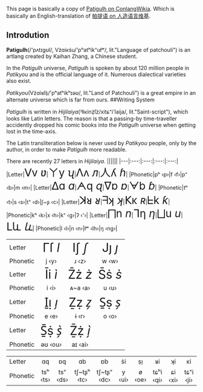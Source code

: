 This page is basically a copy of [Patigulh on ConlangWikia](https://conlang.fandom.com/wiki/Patigulh). Which is basically an English-translation of [帕提语 on 人造语言维基](https://yuyan.fandom.com/zh/wiki/%E5%B8%95%E6%8F%90%E8%AF%AD).

## Introdution

**Patigulh**(/'pʌtɪgʊl/, Vżɑiκṡu/'pʰatʰik⁼uɫʷ/, lit."Language of patchouli") is an artlang created by Kaihan Zhang, a Chinese student.

In the _Patigulh_ universe, _Patigulh_ is spoken by about 120 million people in _Patikyou_ and is the official language of it. Numerous dialectical varieties also exist.

_Patikyou_(Vżɑiᴚſṩ/'pʰatʰikʰɪəʊ/, lit."Land of Patchouli") is a great empire in an alternate universe which is far from ours. 
##Writing System

_Patigulh_ is written in _Hijilaiya_(ᖷiκinẓ̇ſż/xitɕ⁼i'laija/, lit."Saint-script"), which looks like Latin letters. The reason is that a passing-by time-traveller accidently dropped his comic books into the _Patigulh_ universe when getting lost in the time-axis.

The Latin transliteration below is never used by _Patikyou_ people, only by the author, in order to make _Patigulh_ more readable.

There are recently 27 letters in _Hijilaiya_.
||||||
|---|:---:|:---:|:---:|:---:|
|Letter|<span style="font-size: 200%;">ᐯv _ʋ_</span>|<span style="font-size: 200%;">ㄚy _ʯ_</span>|<span style="font-size: 200%;">ᐱʌ _л_</span>|<span style="font-size: 200%;">人ʎ _ɦ_</span>|
|Phonetic|pʰ ‹p›|f ‹f›|p⁼ ‹b›|m ‹m›|
|Letter|<span style="font-size: 200%;">ᐃɑ _ɑ_</span>|<span style="font-size: 200%;">ᗅq _ɋ_</span>|<span style="font-size: 200%;">ᐁɒ _ɒ_</span>|<span style="font-size: 200%;">ᗄb _ɓ_</span>|
|Phonetic|tʰ ‹t›|s ‹s›|t⁼ ‹d›|ʃ~ʂ ‹c›|
|Letter|<span style="font-size: 200%;">ꓘᴚ _ᴚ_</span>|<span style="font-size: 200%;">ᖷʞ _ʞ_</span>|<span style="font-size: 200%;">𝖪ĸ _ʀ_</span>|<span style="font-size: 200%;">ᖶk _ƙ_</span>|
|Phonetic|kʰ ‹k›|x ‹h›|k⁼ ‹g›|ʔ ‹'›|
|Letter|<span style="font-size: 200%;">⨅n _n_</span>|<span style="font-size: 200%;">ᒣƞ _ƞ_</span>|<span style="font-size: 200%;">⨆u _u_</span>|<span style="font-size: 200%;">ᒪև _և_</span>|
|Phonetic|l ‹l›|n ‹n›|ɫʷ ‹lh›|ŋ ‹ng›|

|||||
|---|:---:|:---:|:---:|
|Letter|<span style="font-size: 200%;">Γſ _l_</span>|<span style="font-size: 200%;">Iʃ _ʃ_</span>|<span style="font-size: 200%;">Jȷ _ȷ_</span>|
|Phonetic|j ‹y›|ɹ ‹z›|w ‹w›|
|Letter|<span style="font-size: 200%;">Īi _ì_</span>|<span style="font-size: 200%;">Z̄ż _z̀_</span>|<span style="font-size: 200%;">S̄ṡ _s̀_</span>|
|Phonetic|i ‹i›|ᴀ~a ‹a›|u ‹u›|
|Letter|<span style="font-size: 200%;">I̱ı̣ _ı̗_</span>|<span style="font-size: 200%;">Ẕẓ _z̗_</span>|<span style="font-size: 200%;">S̱ṣ _s̗_</span>|
|Phonetic|e ‹e›|ɨ ‹r›|o ‹o›|
|Letter|<span style="font-size: 200%;">S̱̄ṩ _s̗̀_</span>|<span style="font-size: 200%;">Ẕ̄ẓ̇ _ı̗̀_</span>| |
|Phonetic|əʊ ‹ou›|aɪ ‹ai›| |

|||||||||||
|---|:--:|:--:|:--:|:--:|:--:|:--:|:--:|:--:|:--:|
|Letter|ɑq|ɒq|ɑb|ɒb|ṡi|ṣı̣|ᴚi|ʞi|κi|
|Phonetic|tsʰ ‹ts›|ts⁼ ‹ds›|tʃ~tʂʰ ‹tc›|tʃ~tʂ⁼ ‹dc›|y ‹ui›|ø ‹oe›|tɕʰi ‹qi›|ɕi ‹xi›|tɕ⁼i ‹ji›|
